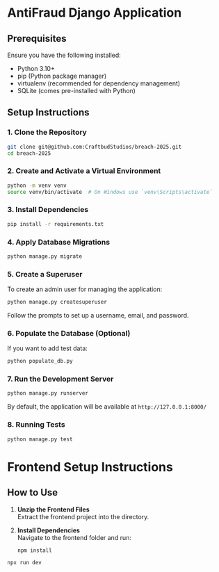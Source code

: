 # AntiFraud Django Application

## Prerequisites

Ensure you have the following installed:
- Python 3.10+
- pip (Python package manager)
- virtualenv (recommended for dependency management)
- SQLite (comes pre-installed with Python)

## Setup Instructions

### 1. Clone the Repository
```bash
git clone git@github.com:CraftbudStudios/breach-2025.git
cd breach-2025
```

### 2. Create and Activate a Virtual Environment
```bash
python -m venv venv
source venv/bin/activate  # On Windows use `venv\Scripts\activate`
```

### 3. Install Dependencies
```bash
pip install -r requirements.txt
```

### 4. Apply Database Migrations
```bash
python manage.py migrate
```

### 5. Create a Superuser
To create an admin user for managing the application:
```bash
python manage.py createsuperuser
```
Follow the prompts to set up a username, email, and password.

### 6. Populate the Database (Optional)
If you want to add test data:
```bash
python populate_db.py
```

### 7. Run the Development Server
```bash
python manage.py runserver
```
By default, the application will be available at `http://127.0.0.1:8000/`

### 8. Running Tests
```bash
python manage.py test
```


# Frontend Setup Instructions

## How to Use

1. **Unzip the Frontend Files**  
   Extract the frontend project into the  directory.

2. **Install Dependencies**  
   Navigate to the frontend folder and run:  
   ```sh
   npm install

```
npx run dev
```
